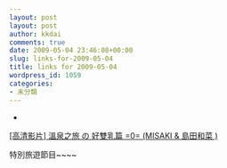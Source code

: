 ```yaml
---
layout: post
layout: post
author: kkdai
comments: true
date: 2009-05-04 23:46:08+00:00
slug: links-for-2009-05-04
title: links for 2009-05-04
wordpress_id: 1059
categories:
- 未分類
---
```


  * 
                

[[高清影片] 溫泉之旅 の 好雙乳篇 =0= (MISAKI & 島田和菜 )](http://kingtam.blogspot.com/2008/12/0-misaki.html)


                

特別旅遊節目~~~~



            
